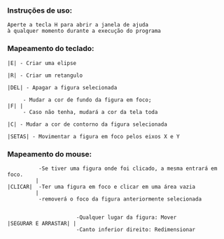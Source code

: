 ### Instruções de uso:

    Aperte a tecla H para abrir a janela de ajuda
    à qualquer momento durante a execução do programa

### Mapeamento do teclado:

    |E| - Criar uma elipse

    |R| - Criar um retangulo

    |DEL| - Apagar a figura selecionada

         - Mudar a cor de fundo da figura em foco;
    |F| |
         - Caso não tenha, mudará a cor da tela toda

    |C| - Mudar a cor de contorno da figura selecionada

    |SETAS| - Movimentar a figura em foco pelos eixos X e Y

### Mapeamento do mouse:
              -Se tiver uma figura onde foi clicado, a mesma entrará em foco.
             |
    |CLICAR|  -Ter uma figura em foco e clicar em uma área vazia
             | 
              -removerá o foco da figura anteriormente selecionada


                          -Qualquer lugar da figura: Mover
    |SEGURAR E ARRASTAR| |
                          -Canto inferior direito: Redimensionar
